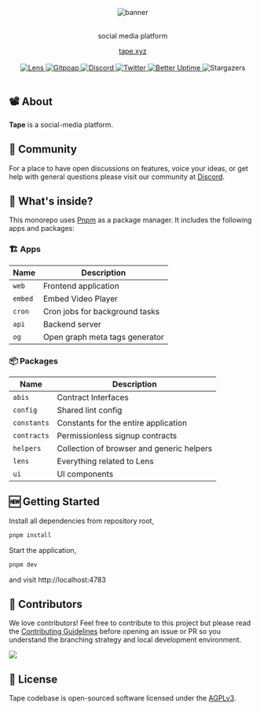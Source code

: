 <div align="center">
    <img src="https://static.tape.xyz/brand/og.png" alt="banner">
    <br/>
    <br/>
    <p>social media platform</p>
    <a href="https://tape.xyz">tape.xyz</a>
</div>
<br>
<div align="center">
    <a href="https://tape.xyz/u/sasicodes">
        <img src="https://lens-badge.vercel.app/api/badge/lens/sasicodes" alt="Lens">
    </a>
    <a href="https://www.gitpoap.io/gh/tapexyz/tape">
        <img src="https://public-api.gitpoap.io/v1/repo/tapexyz/tape/badge" alt="Gitpoap">
    </a>
    <a href="https://tape.xyz/discord">
       <img src="https://img.shields.io/discord/980882088783913010.svg?label=&logo=discord&logoColor=ffffff&color=7389D8&labelColor=6A7EC2" alt="Discord">
    </a>
    <a href="https://x.com/tapexyz">
        <img src="https://img.shields.io/twitter/follow/tapexyz?style=social" alt="Twitter">
    </a>
    <a href="https://status.tape.xyz">
        <img src="https://betteruptime.com/status-badges/v1/monitor/dfaw.svg" alt="Better Uptime">
    </a>
    <span>
        <img src="https://img.shields.io/github/stars/tapexyz/tape" alt="Stargazers">
    </span>
</div>
<br>

## 📽️ About

**Tape** is a social-media platform.

## 💪 Community

For a place to have open discussions on features, voice your ideas, or get help with general questions please visit our community at [Discord](https://tape.xyz/discord).

## 🔭 What's inside?

This monorepo uses [Pnpm](https://pnpm.io/) as a package manager. It includes the following apps and packages:

### 🏗️ Apps

| Name    | Description                    |
| ------- | ------------------------------ |
| `web`   | Frontend application           |
| `embed` | Embed Video Player             |
| `cron`  | Cron jobs for background tasks |
| `api`   | Backend server                 |
| `og`    | Open graph meta tags generator |

### 📦 Packages

| Name        | Description                               |
| ----------- | ----------------------------------------- |
| `abis`      | Contract Interfaces                       |
| `config`    | Shared lint config                        |
| `constants` | Constants for the entire application      |
| `contracts` | Permissionless signup contracts           |
| `helpers`   | Collection of browser and generic helpers |
| `lens`      | Everything related to Lens                |
| `ui`        | UI components                             |

## 🆕 Getting Started

Install all dependencies from repository root,

```bash
pnpm install
```

Start the application,

```bash
pnpm dev
```

and visit http://localhost:4783

## 🤝 Contributors

We love contributors! Feel free to contribute to this project but please read the [Contributing Guidelines](CONTRIBUTING.md) before opening an issue or PR so you understand the branching strategy and local development environment.

<a href="https://github.com/tapexyz/tape/graphs/contributors">
  <img src="https://contrib.rocks/image?repo=tapexyz/tape" />
</a>

## 📜 License

Tape codebase is open-sourced software licensed under the [AGPLv3](LICENSE).
